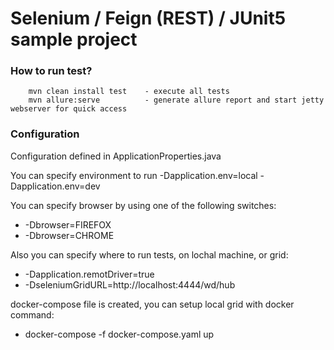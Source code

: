 Selenium / Feign (REST) / JUnit5 sample project
=======================
### How to run test?
        mvn clean install test    - execute all tests
        mvn allure:serve          - generate allure report and start jetty webserver for quick access

### Configuration

Configuration defined in ApplicationProperties.java

You can specify environment to run
-Dapplication.env=local
-Dapplication.env=dev

You can specify browser by using one of the following switches:
- -Dbrowser=FIREFOX
- -Dbrowser=CHROME

Also you can specify where to run tests, on lochal machine, or grid:
- -Dapplication.remotDriver=true 
- -DseleniumGridURL=http://localhost:4444/wd/hub 

docker-compose file is created, you can setup local grid with docker command: 
- docker-compose -f docker-compose.yaml up

